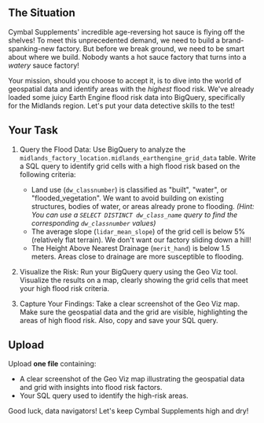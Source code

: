 ## The Situation

Cymbal Supplements' incredible age-reversing hot sauce is flying off the shelves! To meet this unprecedented demand, we need to build a brand-spanking-new factory. But before we break ground, we need to be smart about where we build. Nobody wants a hot sauce factory that turns into a *watery* sauce factory!

Your mission, should you choose to accept it, is to dive into the world of geospatial data and identify areas with the *highest* flood risk. We've already loaded some juicy Earth Engine flood risk data into BigQuery, specifically for the Midlands region. Let's put your data detective skills to the test!

## Your Task

1.  Query the Flood Data: Use BigQuery to analyze the `midlands_factory_location.midlands_earthengine_grid_data` table. Write a SQL query to identify grid cells with a high flood risk based on the following criteria:
    * Land use (`dw_classnumber`) is classified as "built", "water", or "flooded_vegetation". We want to avoid building on existing structures, bodies of water, or areas already prone to flooding. *(Hint: You can use a `SELECT DISTINCT dw_class_name` query to find the corresponding `dw_classnumber` values)*
    * The average slope (`lidar_mean_slope`) of the grid cell is below 5% (relatively flat terrain). We don't want our factory sliding down a hill!
    * The Height Above Nearest Drainage (`merit_hand`) is below 1.5 meters. Areas close to drainage are more susceptible to flooding.

2.  Visualize the Risk: Run your BigQuery query using the Geo Viz tool. Visualize the results on a map, clearly showing the grid cells that meet your high flood risk criteria.

3.  Capture Your Findings: Take a clear screenshot of the Geo Viz map. Make sure the geospatial data and the grid are visible, highlighting the areas of high flood risk. Also, copy and save your SQL query.

## Upload

Upload **one file** containing:

* A clear screenshot of the Geo Viz map illustrating the geospatial data and grid with insights into flood risk factors.
* Your SQL query used to identify the high-risk areas.

Good luck, data navigators! Let's keep Cymbal Supplements high and dry!
